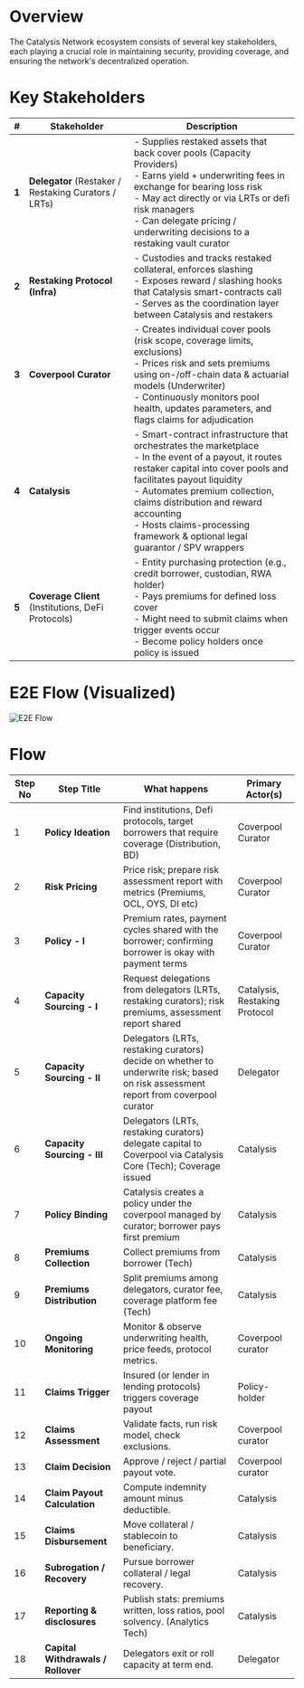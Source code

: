 # Overview

The Catalysis Network ecosystem consists of several key stakeholders, each playing a crucial role in maintaining security, providing coverage, and ensuring the network's decentralized operation.

# Key Stakeholders

| **#** | **Stakeholder** | **Description** |
| --- | --- | --- |
| **1** | **Delegator** (Restaker / Restaking Curators / LRTs) | - Supplies restaked assets that back cover pools (Capacity Providers)<br/>- Earns yield + underwriting fees in exchange for bearing loss risk<br/>- May act directly or via LRTs or defi risk managers<br/>- Can delegate pricing / underwriting decisions to a restaking vault curator |
| **2** | **Restaking Protocol (Infra)** | - Custodies and tracks restaked collateral, enforces slashing<br/>- Exposes reward / slashing hooks that Catalysis smart-contracts call<br/>- Serves as the coordination layer between Catalysis and restakers |
| **3** | **Coverpool Curator** | - Creates individual cover pools (risk scope, coverage limits, exclusions)<br/>- Prices risk and sets premiums using on-/off-chain data & actuarial models (Underwriter)<br/>- Continuously monitors pool health, updates parameters, and flags claims for adjudication |
| **4** | **Catalysis** | - Smart-contract infrastructure that orchestrates the marketplace<br/>- In the event of a payout, it routes restaker capital into cover pools and facilitates payout liquidity<br/>- Automates premium collection, claims distribution and reward accounting<br/>- Hosts claims-processing framework & optional legal guarantor / SPV wrappers |
| **5** | **Coverage Client** (Institutions, DeFi Protocols) | - Entity purchasing protection (e.g., credit borrower, custodian, RWA holder)<br/>- Pays premiums for defined loss cover<br/>- Might need to submit claims when trigger events occur<br/>- Become policy holders once policy is issued |

# E2E Flow (Visualized)

![E2E Flow](/img/flow-12.svg)

# Flow

| **Step No** | **Step Title** | **What happens** | **Primary Actor(s)** |
| --- | --- | --- | --- |
| 1 | **Policy Ideation** | Find institutions, Defi protocols, target borrowers that require coverage (Distribution, BD) | Coverpool Curator |
| 2 | **Risk Pricing** | Price risk; prepare risk assessment report with metrics (Premiums, OCL, OYS, DI etc) | Coverpool Curator |
| 3 | **Policy - I** | Premium rates, payment cycles shared with the borrower; confirming borrower is okay with payment terms | Coverpool Curator |
| 4 | **Capacity Sourcing - I** | Request delegations from delegators (LRTs, restaking curators); risk premiums, assessment report shared | Catalysis, Restaking Protocol |
| 5 | **Capacity Sourcing - II** | Delegators (LRTs, restaking curators) decide on whether to underwrite risk; based on risk assessment report from coverpool curator | Delegator |
| 6 | **Capacity Sourcing - III** | Delegators (LRTs, restaking curators) delegate capital to Coverpool via Catalysis Core (Tech); Coverage issued | Catalysis |
| 7 | **Policy Binding** | Catalysis creates a policy under the coverpool managed by curator; borrower pays first premium | Catalysis |
| 8 | **Premiums Collection** | Collect premiums from borrower (Tech) | Catalysis |
| 9 | **Premiums Distribution** | Split premiums among delegators, curator fee, coverage platform fee (Tech) | Catalysis |
| 10 | **Ongoing Monitoring** | Monitor & observe underwriting health, price feeds, protocol metrics. | Coverpool curator |
| 11 | **Claims Trigger** | Insured (or lender in lending protocols) triggers coverage payout | Policy-holder |
| 12 | **Claims Assessment** | Validate facts, run risk model, check exclusions. | Coverpool curator |
| 13 | **Claim Decision** | Approve / reject / partial payout vote. | Coverpool curator |
| 14 | **Claim Payout Calculation** | Compute indemnity amount minus deductible. | Catalysis |
| 15 | **Claims Disbursement** | Move collateral / stablecoin to beneficiary. | Catalysis |
| 16 | **Subrogation / Recovery** | Pursue borrower collateral / legal recovery. | Catalysis |
| 17 | **Reporting & disclosures** | Publish stats: premiums written, loss ratios, pool solvency. (Analytics Tech) | Catalysis |
| 18 | **Capital Withdrawals / Rollover** | Delegators exit or roll capacity at term end. | Delegator |
